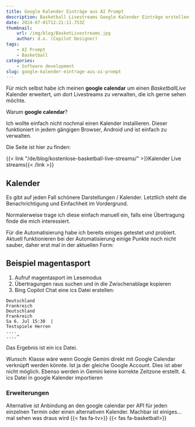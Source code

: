```yaml
---
title: Google Kalender Einträge aus AI Prompt
description: Basketball Livestreams Google Kalender Einträge erstellen und auf Website darstellen.
date: 2024-07-01T12:21:11.753Z
thumbnail:
    url: /img/blog/BasketLivestreams.jpg
    author: d.o. (Copilot Designer)
tags:
    - AI Prompt
    - Basketball
categories:
    - Software development
slug: google-kalender-eintrage-aus-ai-prompt
---
```


Für mich selbst habe ich meinen **google calendar** um einen *BasketballLive* Kalender erweitert, um dort Livestreams zu verwalten, die ich gerne sehen möchte. 

Warum **google calendar**? 

Ich wollte einfach nicht nochmal einen Kalender installieren. Dieser funktioniert in jedem gängigen Browser, Android und ist einfach zu verwalten.

Die Seite ist hier zu finden:

{{< link "/de/blog/kostenlose-basketball-live-streams/" >}}Kalender Live streams{{< /link >}}

## Kalender

Es gibt auf jeden Fall schönere Darstellungen / Kalender. Letztlich steht die Benachrichtigung und Einfachheit im Vordergrund. 

Normalerweise trage ich diese einfach manuell ein, falls eine Übertragung finde die mich interessiert. 

Für die Automatisierung habe ich bereits einiges getestet und probiert. 
Aktuell funktionieren bei der Automatisierung einige Punkte noch nicht sauber, daher erst mal in der aktuellen Form:

## Beispiel magentasport

1. Aufruf magentasport im Lesemodus
2. Übertragungen raus suchen und in die Zwischenablage kopieren
3. Bing Copilot Chat eine ics Datei erstellen:

```"Erstelle eine ics in deutscher Zeitzone für die nachfolgenden magentasport.de Livestreams Termine mit einer Dauer von 1,5 stunden:
Deutschland
Frankreich
Deutschland
Frankreich
Sa 6. Jul 15:30  | 
Testspiele Herren
....
...."
```

Das Ergebnis ist ein ics Datei. 

*Wunsch*: Klasse wäre wenn Google Gemini direkt mit Google Calendar verknüpft werden könnte. Ist ja der gleiche Google Account. Dies ist aber nicht möglich. Ebenso werden in Gemini keine korrekte Zeitzone erstellt. 
4. ics Datei in google Kalender importieren 

### Erweiterungen

Alternative ist Anbindung an den google calendar per API für jeden einzelnen Termin oder einen alternativen Kalender. 
Machbar ist einiges... mal sehen was draus wird {{< fas fa-tv>}} {{< fas fa-basketball>}} 